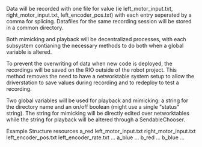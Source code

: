Data will be recorded with one file for value (ie left_motor_input.txt, right_motor_input.txt, left_encoder_pos.txt) with each entry seperated by a comma for splicing. Datafiles for the same recording session will be stored in a common directory.
	
Both mimicking and playback will be decentralized processes, with each subsystem contianing the necessary methods to do both when a global variable is altered.

To prevent the overwriting of data when new code is deployed, the recordings will be saved on the RIO outside of the robot project. This method removes the need to have a networktable system setup to allow the driverstation to save values during recording and to redeploy to test a recording.

Two global variables will be used for playback and mimicking: a string for the directory name and an on/off boolean (might use a single "status" string). The string for mimicking will be directly edited over networktables while the string for playback will be altered through a SendableChooser.

Example Structure
resources
  a_red
  	left_motor_input.txt
	right_motor_input.txt
	left_encoder_pos.txt
	left_encoder_rate.txt
	...
  a_blue
  	...
  b_red
  	...
  b_blue
  	...
